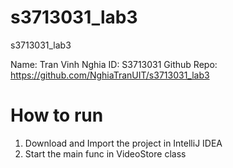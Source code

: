# s3713031_lab3
s3713031_lab3

Name: Tran Vinh Nghia
ID: S3713031
Github Repo: https://github.com/NghiaTranUIT/s3713031_lab3

# How to run
1. Download and Import the project in IntelliJ IDEA
2. Start the main func in VideoStore class
